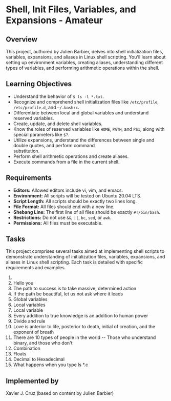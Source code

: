 # Shell, Init Files, Variables, and Expansions - Amateur

## Overview
This project, authored by Julien Barbier, delves into shell initialization files, variables, expansions, and aliases in Linux shell scripting. You'll learn about setting up environment variables, creating aliases, understanding different types of variables, and performing arithmetic operations within the shell.

## Learning Objectives

- Understand the behavior of `$ ls -l *.txt`.
- Recognize and comprehend shell initialization files like `/etc/profile`, `/etc/profile.d`, and `~/.bashrc`.
- Differentiate between local and global variables and understand reserved variables.
- Create, update, and delete shell variables.
- Know the roles of reserved variables like `HOME`, `PATH`, and `PS1`, along with special parameters like `$?`.
- Utilize expansions, understand the differences between single and double quotes, and perform command       
  substitution.
- Perform shell arithmetic operations and create aliases.
- Execute commands from a file in the current shell.

## Requirements
- **Editors:** Allowed editors include vi, vim, and emacs.
- **Environment:** All scripts will be tested on Ubuntu 20.04 LTS.
- **Script Length:** All scripts should be exactly two lines long.
- **File Format:** All files should end with a new line.
- **Shebang Line:** The first line of all files should be exactly `#!/bin/bash`.
- **Restrictions:** Do not use `&&`, `||`, `bc`, `sed`, or `awk`.
- **Permissions:** All files must be executable.

## Tasks
This project comprises several tasks aimed at implementing shell scripts to demonstrate understanding of initialization files, variables, expansions, and aliases in Linux shell scripting. Each task is detailed with specific requirements and examples.

1. <o>
2. Hello you
3. The path to success is to take massive, determined action
4. If the path be beautiful, let us not ask where it leads
5. Global variables
6. Local variables
7. Local variable
8. Every addition to true knowledge is an addition to human power
9. Divide and rule
10. Love is anterior to life, posterior to death, initial of creation, and the exponent of breath
11. There are 10 types of people in the world -- Those who understand binary, and those who don't
12. Combination
13. Floats
14. Decimal to Hexadecimal
15. What happens when you type ls *.c

## Implemented by
Xavier J. Cruz (based on content by Julien Barbier)

